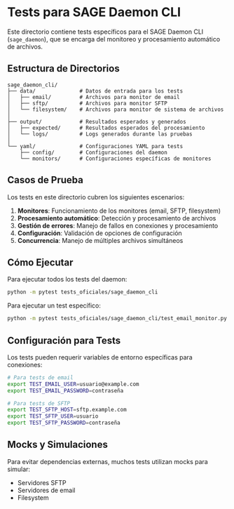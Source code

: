 # Tests para SAGE Daemon CLI

Este directorio contiene tests específicos para el SAGE Daemon CLI (`sage_daemon`), que se encarga del monitoreo y procesamiento automático de archivos.

## Estructura de Directorios

```
sage_daemon_cli/
├── data/              # Datos de entrada para los tests
│   ├── email/         # Archivos para monitor de email
│   ├── sftp/          # Archivos para monitor SFTP
│   └── filesystem/    # Archivos para monitor de sistema de archivos
│
├── output/            # Resultados esperados y generados
│   ├── expected/      # Resultados esperados del procesamiento
│   └── logs/          # Logs generados durante las pruebas
│
└── yaml/              # Configuraciones YAML para tests
    ├── config/        # Configuraciones del daemon
    └── monitors/      # Configuraciones específicas de monitores
```

## Casos de Prueba

Los tests en este directorio cubren los siguientes escenarios:

1. **Monitores**: Funcionamiento de los monitores (email, SFTP, filesystem)
2. **Procesamiento automático**: Detección y procesamiento de archivos
3. **Gestión de errores**: Manejo de fallos en conexiones y procesamiento
4. **Configuración**: Validación de opciones de configuración
5. **Concurrencia**: Manejo de múltiples archivos simultáneos

## Cómo Ejecutar

Para ejecutar todos los tests del daemon:

```bash
python -m pytest tests_oficiales/sage_daemon_cli
```

Para ejecutar un test específico:

```bash
python -m pytest tests_oficiales/sage_daemon_cli/test_email_monitor.py::test_check_new_emails
```

## Configuración para Tests

Los tests pueden requerir variables de entorno específicas para conexiones:

```bash
# Para tests de email
export TEST_EMAIL_USER=usuario@example.com
export TEST_EMAIL_PASSWORD=contraseña

# Para tests de SFTP
export TEST_SFTP_HOST=sftp.example.com
export TEST_SFTP_USER=usuario
export TEST_SFTP_PASSWORD=contraseña
```

## Mocks y Simulaciones

Para evitar dependencias externas, muchos tests utilizan mocks para simular:
- Servidores SFTP
- Servidores de email
- Filesystem